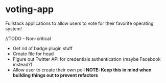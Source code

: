 # voting-app
Fullstack applications to allow users to vote for their favorite operating system!


//TODO - Non-critical
- Get rid of badge plugin stuff
- Create file for head
- Figure out Twitter API for credentials authentication (maybe Facebook instead?)
- Allow user to create their own poll **NOTE: Keep this in mind when building things out to prevent refactors**



